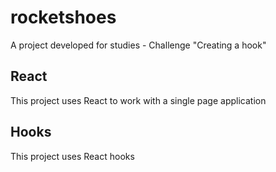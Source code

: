 # rocketshoes
A project developed for studies - Challenge "Creating a hook"

## React 
This project uses React to work with a single page application


## Hooks
This project uses React hooks
